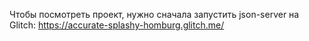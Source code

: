Чтобы посмотреть проект, нужно сначала запустить json-server на Glitch:
https://accurate-splashy-homburg.glitch.me/

